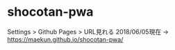 # shocotan-pwa
Settings > Github Pages > URL見れる
2018/06/05現在 -> https://maekun.github.io/shocotan-pwa/
